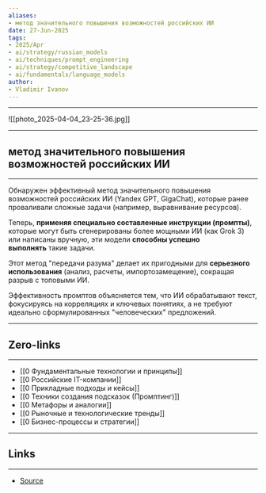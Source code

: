 ```yaml
---
aliases: 
- метод значительного повышения возможностей российских ИИ 
date: 27-Jun-2025
tags:
- 2025/Apr
- ai/strategy/russian_models
- ai/techniques/prompt_engineering
- ai/strategy/competitive_landscape
- ai/fundamentals/language_models
author:
- Vladimir Ivanov
---
```

----
![[photo_2025-04-04_23-25-36.jpg]]

-----
##  метод значительного повышения возможностей российских ИИ 
-----
Обнаружен эффективный метод значительного повышения возможностей российских ИИ (Yandex GPT, GigaChat), которые ранее проваливали сложные задачи (например, выравнивание ресурсов). 

Теперь, **применяя специально составленные инструкции (промпты)**, которые могут быть сгенерированы более мощными ИИ (как Grok 3) или написаны вручную, эти модели **способны успешно выполнять** такие задачи. 

Этот метод "передачи разума" делает их пригодными для **серьезного использования** (анализ, расчеты, импортозамещение), сокращая разрыв с топовыми ИИ. 

Эффективность промптов объясняется тем, что ИИ обрабатывают текст, фокусируясь на корреляциях и ключевых понятиях, а не требуют идеально сформулированных "человеческих" предложений.



---
## Zero-links
---
- [[0 Фундаментальные технологии и принципы]]
- [[0 Российские IT-компании]]
- [[0 Прикладные подходы и кейсы]]
- [[0 Техники создания подсказок (Промптинг)]]
- [[0 Метафоры и аналогии]]
- [[0 Рыночные и технологические тренды]]
- [[0 Бизнес-процессы и стратегии]]

---
## Links
---
- [Source](https://t.me/turboproject/1567)
